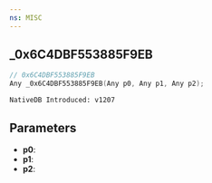 ```yaml
---
ns: MISC
---
```

## _0x6C4DBF553885F9EB

```c
// 0x6C4DBF553885F9EB
Any _0x6C4DBF553885F9EB(Any p0, Any p1, Any p2);
```

```
NativeDB Introduced: v1207
```

## Parameters
* **p0**:
* **p1**:
* **p2**:
